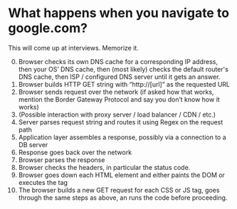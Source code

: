 # What happens when you navigate to google.com?

This will come up at interviews. Memorize it.

0. Browser checks its own DNS cache for a corresponding IP address, then your OS’ DNS cache, then (most likely) checks the default router's DNS cache, then ISP / configured DNS server until it gets an answer.
0. Browser builds HTTP GET string with “http://[url]” as the requested URL
0. Browser sends request over the network (if asked how that works, mention the Border Gateway Protocol and say you don’t know how it works)
0. (Possible interaction with proxy server / load balancer / CDN / etc.)
0. Server parses request string and routes it using Regex on the request path
0. Application layer assembles a response, possibly via a connection to a DB server
0. Response goes back over the network
0. Browser parses the response
0. Browser checks the headers, in particular the status code.
0. Browser goes down each HTML element and either paints the DOM or executes the tag
0. The browser builds a new GET request for each CSS or JS tag, goes through the same steps as above, an runs the code before proceeding.
